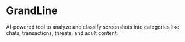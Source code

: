 # GrandLine
AI-powered tool to analyze and classify screenshots into categories like chats, transactions, threats, and adult content.
